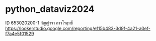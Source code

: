 # python_dataviz2024
ID 653020200-1 กัญญ์วรา ถาวโรฤทธิ์
https://lookerstudio.google.com/reporting/ef15b483-3d9f-4a21-a0ef-f7a4e5f01529
